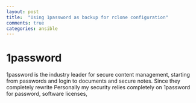 ```yaml
---
layout: post
title:  "Using 1password as backup for rclone configuration"
comments: true
categories: ansible
---
```


# 1password

1password is the industry leader for secure content management, starting from passwords and login to documents and secure notes. Since they completely rewrite 
Personally my security relies completely on 1password for password, software licenses, 